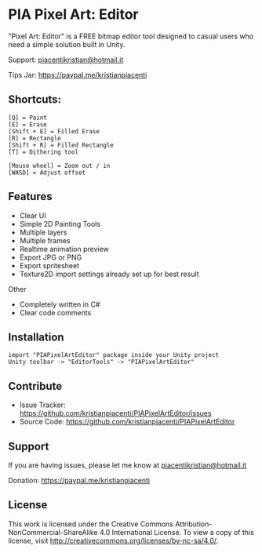 PIA Pixel Art: Editor
========

"Pixel Art: Editor" is a FREE bitmap editor tool designed to casual users who need a simple solution built in Unity.

Support: piacentikristian@hotmail.it

Tips Jar: https://paypal.me/kristianpiacenti

Shortcuts:
--------

    [Q] = Paint
    [E] = Erase
    [Shift + E] = Filled Erase
    [R] = Rectangle
    [Shift + R] = Filled Rectangle
    [T] = Dithering tool
    
    [Mouse wheel] = Zoom out / in
    [WASD] = Adjust offset

Features
--------

- Clear UI
- Simple 2D Painting Tools 
- Multiple layers
- Multiple frames
- Realtime animation preview
- Export JPG or PNG
- Export spritesheet
- Texture2D import settings already set up for best result

Other
- Completely written in C# 
- Clear code comments

Installation
------------

    import "PIAPixelArtEditor" package inside your Unity project
    Unity toolbar -> "EditorTools" -> "PIAPixelArtEditor"

Contribute
----------

- Issue Tracker: https://github.com/kristianpiacenti/PIAPixelArtEditor/issues
- Source Code: https://github.com/kristianpiacenti/PIAPixelArtEditor

Support
-------

If you are having issues, please let me know at piacentikristian@hotmail.it

Donation: https://paypal.me/kristianpiacenti

License
-------

This work is licensed under the Creative Commons Attribution-NonCommercial-ShareAlike 4.0 International License. 
To view a copy of this license, visit http://creativecommons.org/licenses/by-nc-sa/4.0/.
